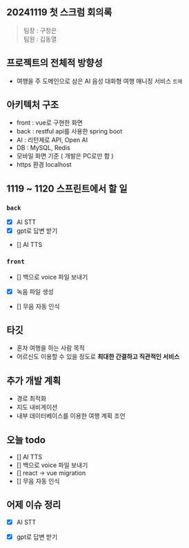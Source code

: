 ## 20241119 첫 스크럼 회의록
> 팀장 : 구정은 <br/>
> 팀원 : 김동열


## 프로젝트의 전체적 방향성 
 - 여행을 주 도메인으로 삼은 AI 음성 대화형 여행 매니징 서비스 `트매`

## 아키텍처 구조
 - front : vue로 구현한 화면
 - back : restful api를 사용한 spring boot
 - AI : 리턴제로 API, Open AI
 - DB : MySQL, Redis
 - 모바일 화면 기준 ( 개발은 PC로만 함 )
 - https 환경 localhost

## 1119 ~ 1120 스프린트에서 할 일
### `back`
 - [x] AI STT
 - [x] gpt로 답변 받기
 - [] AI TTS

### `front`
 - [] 백으로 voice 파일 보내기
 - [x] 녹음 파일 생성
 - [] 무음 자동 인식


## 타깃
 - 혼자 여행을 하는 사람 목적
 - 어르신도 이용할 수 있을 정도로 **최대한 간결하고 직관적인 서비스**


## 추가 개발 계획
 - 경로 최적화
 - 지도 내비게이션
 - 내부 데이터베이스를 이용한 여행 계획 조언


## 오늘 todo
 - [] AI TTS
 - [] 백으로 voice 파일 보내기
 - [] react -> vue migration
 - [] 무음 자동 인식


## 어제 이슈 정리
 - [x] AI STT
 - [x] gpt로 답변 받기

